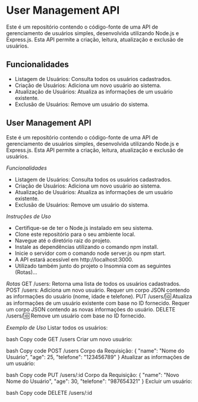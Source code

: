 # User Management API

Este é um repositório contendo o código-fonte de uma API de gerenciamento de usuários simples, desenvolvida utilizando Node.js e Express.js. Esta API permite a criação, leitura, atualização e exclusão de usuários.

## Funcionalidades
- Listagem de Usuários: Consulta todos os usuários cadastrados.
- Criação de Usuários: Adiciona um novo usuário ao sistema.
- Atualização de Usuários: Atualiza as informações de um usuário existente.
- Exclusão de Usuários: Remove um usuário do sistema.



## User Management API
Este é um repositório contendo o código-fonte de uma API de gerenciamento de usuários simples, desenvolvida utilizando Node.js e Express.js. Esta API permite a criação, leitura, atualização e exclusão de usuários.

*Funcionalidades*
- Listagem de Usuários: Consulta todos os usuários cadastrados.
- Criação de Usuários: Adiciona um novo usuário ao sistema.
- Atualização de Usuários: Atualiza as informações de um usuário existente.
- Exclusão de Usuários: Remove um usuário do sistema.

*Instruções de Uso*
- Certifique-se de ter o Node.js instalado em seu sistema.
- Clone este repositório para o seu ambiente local.
- Navegue até o diretório raiz do projeto.
- Instale as dependências utilizando o comando npm install.
- Inicie o servidor com o comando node server.js ou npm start.
- A API estará acessível em http://localhost:3000.
- Utilizado também junto do projeto o Insomnia com as seguintes (Rotas)...

*Rotas*
GET /users: Retorna uma lista de todos os usuários cadastrados.
POST /users: Adiciona um novo usuário. Requer um corpo JSON contendo as informações do usuário (nome, idade e telefone).
PUT /users/:id: Atualiza as informações de um usuário existente com base no ID fornecido. Requer um corpo JSON contendo as novas informações do usuário.
DELETE /users/:id: Remove um usuário com base no ID fornecido.

*Exemplo de Uso*
Listar todos os usuários:

bash
Copy code
GET /users
Criar um novo usuário:

bash
Copy code
POST /users
Corpo da Requisição:
{
  "name": "Nome do Usuário",
  "age": 25,
  "telefone": "123456789"
}
Atualizar as informações de um usuário:

bash
Copy code
PUT /users/:id
Corpo da Requisição:
{
  "name": "Novo Nome do Usuário",
  "age": 30,
  "telefone": "987654321"
}
Excluir um usuário:

bash
Copy code
DELETE /users/:id
